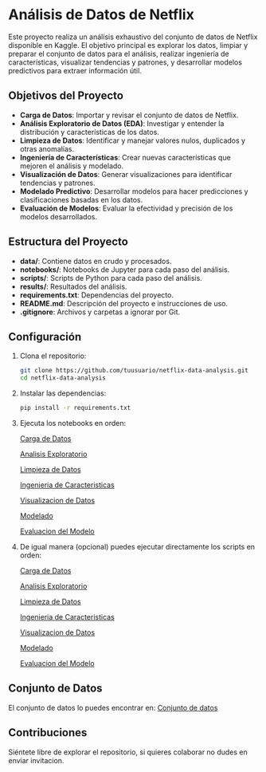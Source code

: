 # Análisis de Datos de Netflix

Este proyecto realiza un análisis exhaustivo del conjunto de datos de Netflix disponible en Kaggle. El objetivo principal es explorar los datos, limpiar y preparar el conjunto de datos para el análisis, realizar ingeniería de características, visualizar tendencias y patrones, y desarrollar modelos predictivos para extraer información útil.

## Objetivos del Proyecto

- **Carga de Datos**: Importar y revisar el conjunto de datos de Netflix.
- **Análisis Exploratorio de Datos (EDA)**: Investigar y entender la distribución y características de los datos.
- **Limpieza de Datos**: Identificar y manejar valores nulos, duplicados y otras anomalías.
- **Ingeniería de Características**: Crear nuevas características que mejoren el análisis y modelado.
- **Visualización de Datos**: Generar visualizaciones para identificar tendencias y patrones.
- **Modelado Predictivo**: Desarrollar modelos para hacer predicciones y clasificaciones basadas en los datos.
- **Evaluación de Modelos**: Evaluar la efectividad y precisión de los modelos desarrollados.

## Estructura del Proyecto

- **data/**: Contiene datos en crudo y procesados.
- **notebooks/**: Notebooks de Jupyter para cada paso del análisis.
- **scripts/**: Scripts de Python para cada paso del análisis.
- **results/**: Resultados del análisis.
- **requirements.txt**: Dependencias del proyecto.
- **README.md**: Descripción del proyecto e instrucciones de uso.
- **.gitignore**: Archivos y carpetas a ignorar por Git.

## Configuración

1. Clona el repositorio:
   ```sh
   git clone https://github.com/tuusuario/netflix-data-analysis.git
   cd netflix-data-analysis
   ```

2. Instalar las dependencias:
    ```sh
    pip install -r requirements.txt
    ```
3. Ejecuta los notebooks en orden:

    [Carga de Datos](./notebooks/Analisis_Exploratorio.ipynb)

    [Analisis Exploratorio](./notebooks/Analisis_Exploratorio.ipynb)

    [Limpieza de Datos](./notebooks/Limpieza_Datos.ipynb)

    [Ingenieria de Caracteristicas](./notebooks/Ingenieria_Caracteristicas.ipynb)

    [Visualizacion de Datos](./notebooks/Visualizaciones.ipynb)

    [Modelado](./notebooks/Modelado.ipynb)

    [Evaluacion del Modelo](./notebooks/Evaluacion.ipynb)

4. De igual manera (opcional) puedes ejecutar directamente los scripts en orden:

    [Carga de Datos](./scripts/load_data.py)

    [Analisis Exploratorio]()

    [Limpieza de Datos]()

    [Ingenieria de Caracteristicas]()

    [Visualizacion de Datos]()

    [Modelado]()

    [Evaluacion del Modelo]()

## Conjunto de Datos

El conjunto de datos lo puedes encontrar en: [Conjunto de datos](https://www.kaggle.com/datasets/shivamb/netflix-shows/data)

## Contribuciones
Siéntete libre de explorar el repositorio, si quieres colaborar no dudes en enviar invitacion.
